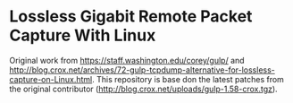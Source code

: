 # Lossless Gigabit Remote Packet Capture With Linux
Original work from https://staff.washington.edu/corey/gulp/ and http://blog.crox.net/archives/72-gulp-tcpdump-alternative-for-lossless-capture-on-Linux.html.
This repository is base don the latest patches from the original contributor (http://blog.crox.net/uploads/gulp-1.58-crox.tgz).